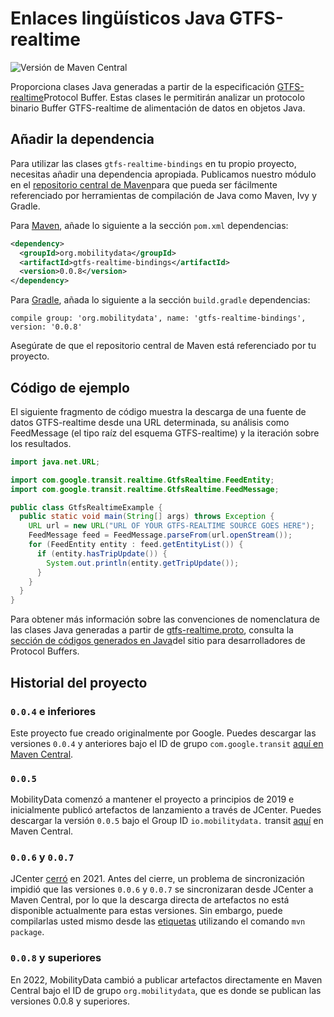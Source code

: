# Enlaces lingüísticos Java GTFS-realtime

![Versión de Maven Central](https://img.shields.io/maven-central/v/org.mobilitydata/gtfs-realtime-bindings.svg)

Proporciona clases Java generadas a partir de la especificación [GTFS-realtime](https://github.com/google/transit/tree/master/gtfs-realtime)Protocol Buffer. Estas clases le permitirán analizar un protocolo binario Buffer GTFS-realtime de alimentación de datos en objetos Java.

## Añadir la dependencia

Para utilizar las clases `gtfs-realtime-bindings` en tu propio proyecto, necesitas añadir una dependencia apropiada. Publicamos nuestro módulo en el [repositorio central de Maven](http://search.maven.org/)para que pueda ser fácilmente referenciado por herramientas de compilación de Java como Maven, Ivy y Gradle.

Para [Maven](http://maven.apache.org/), añade lo siguiente a la sección `pom.xml` dependencias:

```xml
<dependency>
  <groupId>org.mobilitydata</groupId>
  <artifactId>gtfs-realtime-bindings</artifactId>
  <version>0.0.8</version>
</dependency>
```

Para [Gradle](https://www.gradle.org/), añada lo siguiente a la sección `build.gradle` dependencias:

    compile group: 'org.mobilitydata', name: 'gtfs-realtime-bindings', version: '0.0.8'

Asegúrate de que el repositorio central de Maven está referenciado por tu proyecto.

## Código de ejemplo

El siguiente fragmento de código muestra la descarga de una fuente de datos GTFS-realtime desde una URL determinada, su análisis como FeedMessage (el tipo raíz del esquema GTFS-realtime) y la iteración sobre los resultados.

```java
import java.net.URL;

import com.google.transit.realtime.GtfsRealtime.FeedEntity;
import com.google.transit.realtime.GtfsRealtime.FeedMessage;

public class GtfsRealtimeExample {
  public static void main(String[] args) throws Exception {
    URL url = new URL("URL OF YOUR GTFS-REALTIME SOURCE GOES HERE");
    FeedMessage feed = FeedMessage.parseFrom(url.openStream());
    for (FeedEntity entity : feed.getEntityList()) {
      if (entity.hasTripUpdate()) {
        System.out.println(entity.getTripUpdate());
      }
    }
  }
}
```

Para obtener más información sobre las convenciones de nomenclatura de las clases Java generadas a partir de [gtfs-realtime.proto](https://github.com/google/transit/blob/master/gtfs-realtime/proto/gtfs-realtime.proto), consulta la [sección de códigos generados en Java](https://developers.google.com/protocol-buffers/docs/reference/java-generated)del sitio para desarrolladores de Protocol Buffers.

## Historial del proyecto

### `0.0.4` e inferiores

Este proyecto fue creado originalmente por Google. Puedes descargar las versiones `0.0.4` y anteriores bajo el ID de grupo `com.google.transit` [aquí en Maven Central](https://search.maven.org/search?q=g:com.google.transit%20AND%20a:gtfs-realtime-bindings).

### `0.0.5`

MobilityData comenzó a mantener el proyecto a principios de 2019 e inicialmente publicó artefactos de lanzamiento a través de JCenter. Puedes descargar la versión `0.0.5` bajo el Group ID `io.mobilitydata.` transit [aquí](https://search.maven.org/artifact/io.mobilitydata.transit/gtfs-realtime-bindings) en Maven Central.

### `0.0.6` y `0.0.7`

JCenter [cerró](https://jfrog.com/blog/into-the-sunset-bintray-jcenter-gocenter-and-chartcenter/) en 2021. Antes del cierre, un problema de sincronización impidió que las versiones `0.0.6` y `0.0.7` se sincronizaran desde JCenter a Maven Central, por lo que la descarga directa de artefactos no está disponible actualmente para estas versiones. Sin embargo, puede compilarlas usted mismo desde las [etiquetas](https://github.com/MobilityData/gtfs-realtime-bindings/tags) utilizando el comando `mvn package`.

### `0.0.8` y superiores

En 2022, MobilityData cambió a publicar artefactos directamente en Maven Central bajo el ID de grupo `org.mobilitydata`, que es donde se publican las versiones 0.0.8 y superiores.
